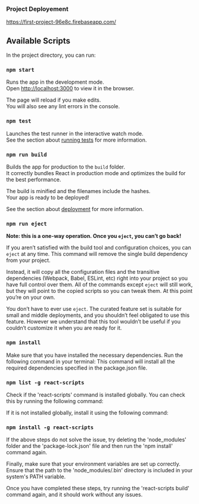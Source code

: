 ### Project Deployement 
https://first-project-96e8c.firebaseapp.com/

## Available Scripts

In the project directory, you can run:

### `npm start`

Runs the app in the development mode.<br />
Open [http://localhost:3000](http://localhost:3000) to view it in the browser.

The page will reload if you make edits.<br />
You will also see any lint errors in the console.

### `npm test`

Launches the test runner in the interactive watch mode.<br />
See the section about [running tests](https://facebook.github.io/create-react-app/docs/running-tests) for more information.

### `npm run build`

Builds the app for production to the `build` folder.<br />
It correctly bundles React in production mode and optimizes the build for the best performance.

The build is minified and the filenames include the hashes.<br />
Your app is ready to be deployed!

See the section about [deployment](https://facebook.github.io/create-react-app/docs/deployment) for more information.

### `npm run eject`

**Note: this is a one-way operation. Once you `eject`, you can’t go back!**

If you aren’t satisfied with the build tool and configuration choices, you can `eject` at any time. This command will remove the single build dependency from your project.

Instead, it will copy all the configuration files and the transitive dependencies (Webpack, Babel, ESLint, etc) right into your project so you have full control over them. All of the commands except `eject` will still work, but they will point to the copied scripts so you can tweak them. At this point you’re on your own.

You don’t have to ever use `eject`. The curated feature set is suitable for small and middle deployments, and you shouldn’t feel obligated to use this feature. However we understand that this tool wouldn’t be useful if you couldn’t customize it when you are ready for it.

### `npm install`
Make sure that you have installed the necessary dependencies. Run the following command in your terminal:
This command will install all the required dependencies specified in the package.json file.

### `npm list -g react-scripts`
Check if the 'react-scripts' command is installed globally. You can check this by running the following command:

If it is not installed globally, install it using the following command:
### `npm install -g react-scripts`
If the above steps do not solve the issue, try deleting the 'node_modules' folder and the 'package-lock.json' file and then run the 'npm install' command again.

Finally, make sure that your environment variables are set up correctly. Ensure that the path to the 'node_modules/.bin' directory is included in your system's PATH variable.

Once you have completed these steps, try running the 'react-scripts build' command again, and it should work without any issues.

